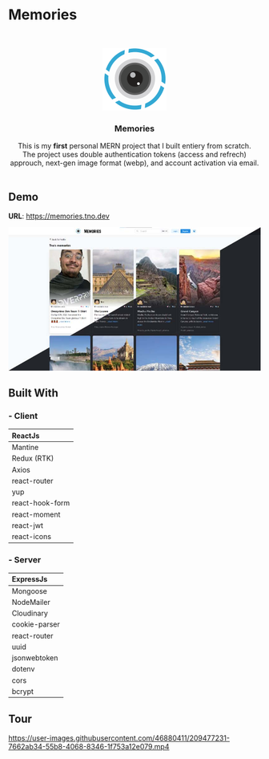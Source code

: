 # Memories




<br/>
<p align="center">
  <a href="[https://github.com//](https://github.com/moh-sa/Memories)">
    <img src="images/logo.png" alt="Logo">
  </a>

  <h3 align="center">Memories</h3>

  <p align="center">
  This is my <strong>first</strong> personal MERN project that I built entiery from scratch.
  <br/>
The project uses double authentication tokens (access and refrech) approuch, next-gen image format (webp), and account activation via email.
    <br/>
    <br/>
  </p>
</p>






## Demo

  **URL**: https://memories.tno.dev
  
![Screen Shot](images/screenshot1.jpg)







## Built With
### - Client
| ReactJs |
| :-------- |
| Mantine |
| Redux (RTK) |
| Axios |
| react-router |
| yup |
| react-hook-form |
| react-moment |
| react-jwt |
| react-icons |







### - Server
| ExpressJs |
| :-------- |
| Mongoose |
| NodeMailer |
| Cloudinary |
| cookie-parser |
| react-router |
| uuid |
| jsonwebtoken |
| dotenv |
| cors |
| bcrypt |







## Tour

https://user-images.githubusercontent.com/46880411/209477231-7662ab34-55b8-4068-8346-1f753a12e079.mp4
